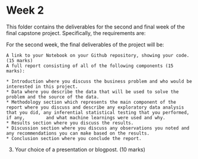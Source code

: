 # Week 2

This folder contains the deliverables for the second and final week of the final capstone project. Specifically, the requirements are:

For the second week, the final deliverables of the project will be:

    A link to your Notebook on your Github repository, showing your code. (15 marks)
    A full report consisting of all of the following components (15 marks):

    * Introduction where you discuss the business problem and who would be interested in this project.
    * Data where you describe the data that will be used to solve the problem and the source of the data.
    * Methodology section which represents the main component of the report where you discuss and describe any exploratory data analysis that you did, any inferential statistical testing that you performed, if any,        and what machine learnings were used and why.
    * Results section where you discuss the results.
    * Discussion section where you discuss any observations you noted and any recommendations you can make based on the results.
    * Conclusion section where you conclude the report.

3. Your choice of a presentation or blogpost. (10 marks)
